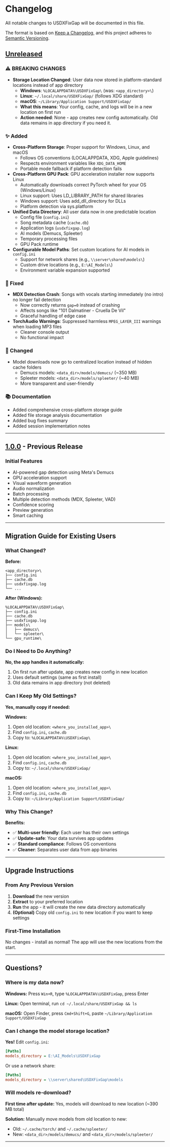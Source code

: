 # Changelog

All notable changes to USDXFixGap will be documented in this file.

The format is based on [Keep a Changelog](https://keepachangelog.com/en/1.0.0/),
and this project adheres to [Semantic Versioning](https://semver.org/spec/v2.0.0.html).

## [Unreleased]

### ⚠️ BREAKING CHANGES
- **Storage Location Changed**: User data now stored in platform-standard locations instead of app directory
  - **Windows**: `%LOCALAPPDATA%\USDXFixGap\` (was: `<app_directory>\`)
  - **Linux**: `~/.local/share/USDXFixGap/` (follows XDG standard)
  - **macOS**: `~/Library/Application Support/USDXFixGap/`
  - **What this means**: Your config, cache, and logs will be in a new location on first run
  - **Action needed**: None - app creates new config automatically. Old data remains in app directory if you need it.

### ✨ Added
- **Cross-Platform Storage**: Proper support for Windows, Linux, and macOS
  - Follows OS conventions (LOCALAPPDATA, XDG, Apple guidelines)
  - Respects environment variables like `XDG_DATA_HOME`
  - Portable mode fallback if platform detection fails
- **Cross-Platform GPU Pack**: GPU acceleration installer now supports Linux
  - Automatically downloads correct PyTorch wheel for your OS (Windows/Linux)
  - Linux support: Uses LD_LIBRARY_PATH for shared libraries
  - Windows support: Uses add_dll_directory for DLLs
  - Platform detection via sys.platform
- **Unified Data Directory**: All user data now in one predictable location
  - Config file (`config.ini`)
  - Song metadata cache (`cache.db`)
  - Application logs (`usdxfixgap.log`)
  - AI models (Demucs, Spleeter)
  - Temporary processing files
  - GPU Pack runtime
- **Configurable Model Paths**: Set custom locations for AI models in `config.ini`
  - Support for network shares (e.g., `\\server\shared\models\`)
  - Custom drive locations (e.g., `E:\AI_Models\`)
  - Environment variable expansion supported

### 🐛 Fixed
- **MDX Detection Crash**: Songs with vocals starting immediately (no intro) no longer fail detection
  - Now correctly returns `gap=0` instead of crashing
  - Affects songs like "101 Dalmatiner - Cruella De Vil"
  - Graceful handling of edge case
- **TorchAudio Warnings**: Suppressed harmless `MPEG_LAYER_III` warnings when loading MP3 files
  - Cleaner console output
  - No functional impact

### 🔧 Changed
- Model downloads now go to centralized location instead of hidden cache folders
  - Demucs models: `<data_dir>/models/demucs/` (~350 MB)
  - Spleeter models: `<data_dir>/models/spleeter/` (~40 MB)
  - More transparent and user-friendly

### 📚 Documentation
- Added comprehensive cross-platform storage guide
- Added file storage analysis documentation
- Added bug fixes summary
- Added session implementation notes

---

## [1.0.0] - Previous Release

### Initial Features
- AI-powered gap detection using Meta's Demucs
- GPU acceleration support
- Visual waveform generation
- Audio normalization
- Batch processing
- Multiple detection methods (MDX, Spleeter, VAD)
- Confidence scoring
- Preview generation
- Smart caching

---

## Migration Guide for Existing Users

### What Changed?

**Before:**
```
<app_directory>\
├── config.ini
├── cache.db
├── usdxfixgap.log
└── ...
```

**After (Windows):**
```
%LOCALAPPDATA%\USDXFixGap\
├── config.ini
├── cache.db
├── usdxfixgap.log
├── models\
│   ├── demucs\
│   └── spleeter\
└── gpu_runtime\
```

### Do I Need to Do Anything?

**No, the app handles it automatically:**
1. On first run after update, app creates new config in new location
2. Uses default settings (same as first install)
3. Old data remains in app directory (not deleted)

### Can I Keep My Old Settings?

**Yes, manually copy if needed:**

**Windows:**
1. Open old location: `<where_you_installed_app>\`
2. Find `config.ini`, `cache.db`
3. Copy to: `%LOCALAPPDATA%\USDXFixGap\`

**Linux:**
1. Open old location: `<where_you_installed_app>\`
2. Find `config.ini`, `cache.db`
3. Copy to: `~/.local/share/USDXFixGap/`

**macOS:**
1. Open old location: `<where_you_installed_app>\`
2. Find `config.ini`, `cache.db`
3. Copy to: `~/Library/Application Support/USDXFixGap/`

### Why This Change?

**Benefits:**
- ✅ **Multi-user friendly**: Each user has their own settings
- ✅ **Update-safe**: Your data survives app updates
- ✅ **Standard compliance**: Follows OS conventions
- ✅ **Cleaner**: Separates user data from app binaries

---

## Upgrade Instructions

### From Any Previous Version

1. **Download** the new version
2. **Extract** to your preferred location
3. **Run** the app - it will create the new data directory automatically
4. **(Optional)** Copy old `config.ini` to new location if you want to keep settings

### First-Time Installation

No changes - install as normal! The app will use the new locations from the start.

---

## Questions?

### Where is my data now?

**Windows:** Press `Win+R`, type `%LOCALAPPDATA%\USDXFixGap`, press Enter

**Linux:** Open terminal, run `cd ~/.local/share/USDXFixGap && ls`

**macOS:** Open Finder, press `Cmd+Shift+G`, paste `~/Library/Application Support/USDXFixGap`

### Can I change the model storage location?

**Yes!** Edit `config.ini`:
```ini
[Paths]
models_directory = E:\AI_Models\USDXFixGap
```

Or use a network share:
```ini
[Paths]
models_directory = \\server\shared\USDXFixGap\models
```

### Will models re-download?

**First time after update:** Yes, models will download to new location (~390 MB total)

**Solution:** Manually move models from old location to new:
- Old: `~/.cache/torch/` and `~/.cache/spleeter/`
- New: `<data_dir>/models/demucs/` and `<data_dir>/models/spleeter/`

---

[Unreleased]: https://github.com/vtietz/usdxfixgapgui/compare/v1.0.0...HEAD
[1.0.0]: https://github.com/vtietz/usdxfixgapgui/releases/tag/v1.0.0
